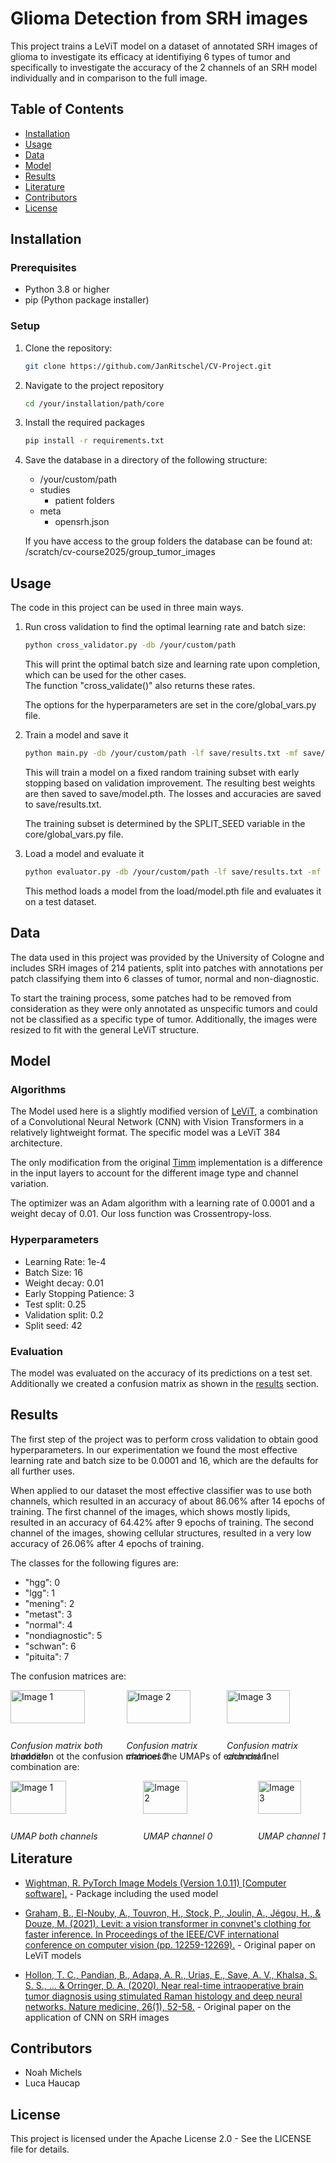# Glioma Detection from SRH images

This project trains a LeViT model on a dataset of annotated SRH images of glioma to investigate its efficacy at identifiying 6 types of tumor and specifically to investigate the accuracy of the 2 channels of an SRH model individually and in comparison to the full image.

## Table of Contents

- [Installation](#installation)
- [Usage](#usage)
- [Data](#data)
- [Model](#model)
- [Results](#results)
- [Literature](#literature)
- [Contributors](#contributors)
- [License](#license)

## Installation

### Prerequisites

- Python 3.8 or higher
- pip (Python package installer)

### Setup

1. Clone the repository:

   ```bash
   git clone https://github.com/JanRitschel/CV-Project.git
    ```

2. Navigate to the project repository

    ```bash
    cd /your/installation/path/core
    ```

3. Install the required packages

    ```bash
    pip install -r requirements.txt
    ```

4. Save the database in a directory of the following structure:

    - /your/custom/path
    - studies
        - patient folders
    - meta
        - opensrh.json

    If you have access to the group folders the database can be found at:
    /scratch/cv-course2025/group_tumor_images

## Usage

The code in this project can be used in three main ways.

1. Run cross validation to find the optimal learning rate and batch size:

    ```bash
    python cross_validator.py -db /your/custom/path
    ```

    This will print the optimal batch size and learning rate upon completion, which can be used for the other cases. </br>
    The function "cross_validate()" also returns these rates.

    The options for the hyperparameters are set in the core/global_vars.py file.

2. Train a model and save it

    ```bash
    python main.py -db /your/custom/path -lf save/results.txt -mf save/model.pth -lr learning_rate -bs batch_size
    ```

    This will train a model on a fixed random training subset with early stopping based on validation improvement.
    The resulting best weights are then saved to save/model.pth.
    The losses and accuracies are saved to save/results.txt.

    The training subset is determined by the SPLIT_SEED variable in the core/global_vars.py file.

3. Load a model and evaluate it

    ```bash
    python evaluator.py -db /your/custom/path -lf save/results.txt -mf load/model.pth
    ```

    This method loads a model from the load/model.pth file and evaluates it on a test dataset.

## Data

The data used in this project was provided by the University of Cologne and includes SRH images of 214 patients, split into patches with annotations per patch classifying them into 6 classes of tumor, normal and non-diagnostic.

To start the training process, some patches had to be removed from consideration as they were only annotated as unspecific tumors and could not be classified as a specific type of tumor.
Additionally, the images were resized to fit with the general LeViT structure.

## Model

### Algorithms

The Model used here is a slightly modified version of [LeViT][levit_link], a combination of a Convolutional Neural Network (CNN) with Vision Transformers in a relatively lightweight format.
The specific model was a LeViT 384 architecture.

The only modification from the original [Timm][timm_link] implementation is a difference in the input layers to account for the different image type and channel variation.

The optimizer was an Adam algorithm with a learning rate of 0.0001 and a weight decay of 0.01.
Our loss function was Crossentropy-loss.

### Hyperparameters

- Learning Rate: 1e-4
- Batch Size: 16
- Weight decay: 0.01
- Early Stopping Patience: 3
- Test split: 0.25
- Validation split: 0.2
- Split seed: 42

### Evaluation

The model was evaluated on the accuracy of its predictions on a test set.
Additionally we created a confusion matrix as shown in the [results](#results) section.

## Results

The first step of the project was to perform cross validation to obtain good hyperparameters.
In our experimentation we found the most effective learning rate and batch size to be 0.0001 and 16, which are the defaults for all further uses.

When applied to our dataset the most effective classifier was to use both channels, which resulted in an accuracy of about 86.06% after 14 epochs of training.
The first channel of the images, which shows mostly lipids, resulted in an accuracy of 64.42% after 9 epochs of training.
The second channel of the images, showing cellular structures, resulted in a very low accuracy of 26.06% after 4 epochs of training.

The classes for the following figures are:

- "hgg": 0
- "lgg": 1
- "mening": 2
- "metast": 3
- "normal": 4
- "nondiagnostic": 5
- "schwan": 6
- "pituita": 7

The confusion matrices are:

<div style="display: flex; justify-content: space-between;">
  <div>
    <img src="core\plots\confusion_matrix_binary_channel.png" alt="Image 1" width="80%"/>
    <p><em>Confusion matrix both channels</em></p>
  </div>
  <div>
    <img src="core\plots\confusion_matrix_channel0.png" alt="Image 2" width="80%"/>
    <p><em>Confusion matrix channel 0</em></p>
  </div>
  <div>
    <img src="core\plots\confusion_matrix_channel1.png" alt="Image 3" width="80%"/>
    <p><em>Confusion matrix channel 1</em></p>
  </div>
</div>

In addition ot the confusion matrices the UMAPs of each channel combination are:

<div style="display: flex; justify-content: space-between;">
  <div>
    <img src="core\plots\umap_projection_binary_channel.png" alt="Image 1" width="80%"/>
    <p><em>UMAP both channels</em></p>
  </div>
  <div>
    <img src="core\plots\umap_projection_channel0.png" alt="Image 2" width="80%"/>
    <p><em>UMAP channel 0</em></p>
  </div>
  <div>
    <img src="core\plots\umap_projection_channel1.png" alt="Image 3" width="80%"/>
    <p><em>UMAP channel 1</em></p>
  </div>
</div>

## Literature

[timm_link]: https://doi.org/10.5281/zenodo.4414861
[levit_link]: https://openaccess.thecvf.com/content/ICCV2021/html/Graham_LeViT_A_Vision_Transformer_in_ConvNets_Clothing_for_Faster_Inference_ICCV_2021_paper.html
[main_paper_link]: https://www.nature.com/articles/s41591-019-0715-9

- [Wightman, R. PyTorch Image Models (Version 1.0.11) [Computer software].][timm_link] - Package including the used model

- [Graham, B., El-Nouby, A., Touvron, H., Stock, P., Joulin, A., Jégou, H., & Douze, M. (2021). Levit: a vision transformer in convnet's clothing for faster inference. In Proceedings of the IEEE/CVF international conference on computer vision (pp. 12259-12269).][levit_link] - Original paper on LeViT models

- [Hollon, T. C., Pandian, B., Adapa, A. R., Urias, E., Save, A. V., Khalsa, S. S. S., ... & Orringer, D. A. (2020). Near real-time intraoperative brain tumor diagnosis using stimulated Raman histology and deep neural networks. Nature medicine, 26(1), 52-58.][main_paper_link] - Original paper on the application of CNN on SRH images

## Contributors

- Noah Michels
- Luca Haucap

## License

This project is licensed under the Apache License 2.0 - See the LICENSE file for details.
